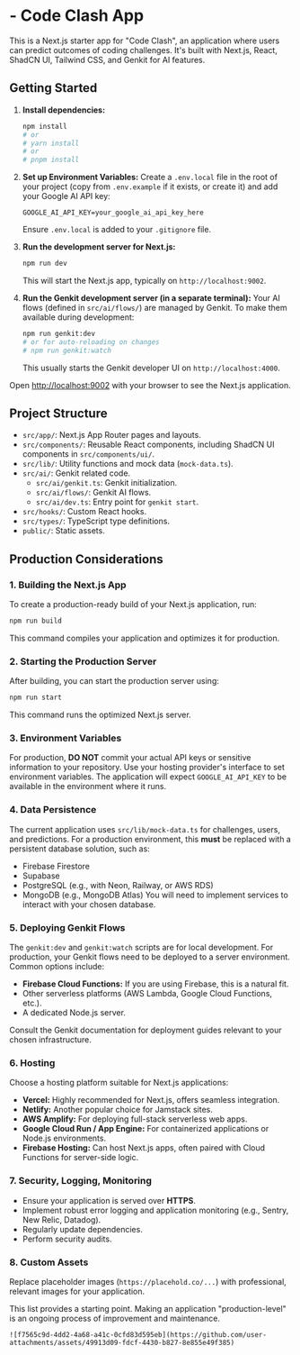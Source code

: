 #  - Code Clash App

This is a Next.js starter app for "Code Clash", an application where users can predict outcomes of coding challenges. It's built with Next.js, React, ShadCN UI, Tailwind CSS, and Genkit for AI features.

## Getting Started

1.  **Install dependencies:**
    ```bash
    npm install
    # or
    # yarn install
    # or
    # pnpm install
    ```

2.  **Set up Environment Variables:**
    Create a `.env.local` file in the root of your project (copy from `.env.example` if it exists, or create it) and add your Google AI API key:
    ```env
    GOOGLE_AI_API_KEY=your_google_ai_api_key_here
    ```
    Ensure `.env.local` is added to your `.gitignore` file.

3.  **Run the development server for Next.js:**
    ```bash
    npm run dev
    ```
    This will start the Next.js app, typically on `http://localhost:9002`.

4.  **Run the Genkit development server (in a separate terminal):**
    Your AI flows (defined in `src/ai/flows/`) are managed by Genkit. To make them available during development:
    ```bash
    npm run genkit:dev
    # or for auto-reloading on changes
    # npm run genkit:watch
    ```
    This usually starts the Genkit developer UI on `http://localhost:4000`.

Open [http://localhost:9002](http://localhost:9002) with your browser to see the Next.js application.

## Project Structure

-   `src/app/`: Next.js App Router pages and layouts.
-   `src/components/`: Reusable React components, including ShadCN UI components in `src/components/ui/`.
-   `src/lib/`: Utility functions and mock data (`mock-data.ts`).
-   `src/ai/`: Genkit related code.
    -   `src/ai/genkit.ts`: Genkit initialization.
    -   `src/ai/flows/`: Genkit AI flows.
    -   `src/ai/dev.ts`: Entry point for `genkit start`.
-   `src/hooks/`: Custom React hooks.
-   `src/types/`: TypeScript type definitions.
-   `public/`: Static assets.

## Production Considerations

### 1. Building the Next.js App
To create a production-ready build of your Next.js application, run:
```bash
npm run build
```
This command compiles your application and optimizes it for production.

### 2. Starting the Production Server
After building, you can start the production server using:
```bash
npm run start
```
This command runs the optimized Next.js server.

### 3. Environment Variables
For production, **DO NOT** commit your actual API keys or sensitive information to your repository. Use your hosting provider's interface to set environment variables. The application will expect `GOOGLE_AI_API_KEY` to be available in the environment where it runs.

### 4. Data Persistence
The current application uses `src/lib/mock-data.ts` for challenges, users, and predictions. For a production environment, this **must** be replaced with a persistent database solution, such as:
-   Firebase Firestore
-   Supabase
-   PostgreSQL (e.g., with Neon, Railway, or AWS RDS)
-   MongoDB (e.g., MongoDB Atlas)
You will need to implement services to interact with your chosen database.

### 5. Deploying Genkit Flows
The `genkit:dev` and `genkit:watch` scripts are for local development. For production, your Genkit flows need to be deployed to a server environment. Common options include:
-   **Firebase Cloud Functions:** If you are using Firebase, this is a natural fit.
-   Other serverless platforms (AWS Lambda, Google Cloud Functions, etc.).
-   A dedicated Node.js server.

Consult the Genkit documentation for deployment guides relevant to your chosen infrastructure.

### 6. Hosting
Choose a hosting platform suitable for Next.js applications:
-   **Vercel:** Highly recommended for Next.js, offers seamless integration.
-   **Netlify:** Another popular choice for Jamstack sites.
-   **AWS Amplify:** For deploying full-stack serverless web apps.
-   **Google Cloud Run / App Engine:** For containerized applications or Node.js environments.
-   **Firebase Hosting:** Can host Next.js apps, often paired with Cloud Functions for server-side logic.

### 7. Security, Logging, Monitoring
-   Ensure your application is served over **HTTPS**.
-   Implement robust error logging and application monitoring (e.g., Sentry, New Relic, Datadog).
-   Regularly update dependencies.
-   Perform security audits.

### 8. Custom Assets
Replace placeholder images (`https://placehold.co/...`) with professional, relevant images for your application.

This list provides a starting point. Making an application "production-level" is an ongoing process of improvement and maintenance.
```
![f7565c9d-4dd2-4a68-a41c-0cfd83d595eb](https://github.com/user-attachments/assets/49913d09-fdcf-4430-b827-8e855e49f385)

